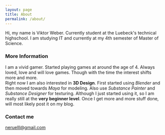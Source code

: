 ```yaml
---
layout: page
title: About
permalink: /about/
---
```


Hi, my name is Viktor Weber. Currently student at the Luebeck's technical highschool. I am studying IT and currently at my 4th semester of Master of Science. 

### More Information

I am a vivid gamer. Started playing games at around the age of 4. Always loved, love and will love games. Though with the time the interest shifts more and more.  
Right now I am also interested in **3D Design**. First started using *Blender* and then moved towards *Maya* for modeling. Also use *Substance Painter* and *Substance Designer* for texturing. Although I just started using it, so I am really still at the **very beginner level**. Once I get more and more stuff done, will most likely post it on my blog.

### Contact me

[neruelll@gmail.com](mailto:neruelll@gmail.com)